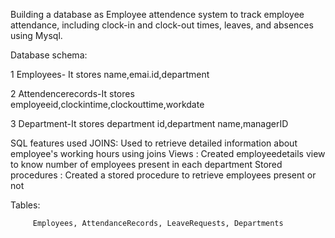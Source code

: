 Building a database as Employee attendence system to track employee attendance,
including clock-in and clock-out times, leaves, and absences using Mysql. 



Database schema:

1 Employees- It stores name,emai.id,department

2 Attendencerecords-It stores employeeid,clockintime,clockouttime,workdate

3 Department-It stores department id,department name,managerID


SQL features used
              JOINS:
                    Used to retrieve detailed information about employee's working hours using joins
              Views :
                    Created employeedetails view to know number of employees present in each department
              Stored procedures :
                    Created a stored procedure to retrieve employees present or not


Tables: 

         Employees, AttendanceRecords, LeaveRequests, Departments
